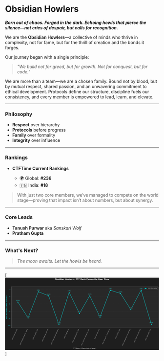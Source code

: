 # Obsidian Howlers

***Born out of chaos. Forged in the dark. Echoing howls that pierce the silence—not cries of despair, but calls for recognition.***

We are the **Obsidian Howlers**—a collective of minds who thrive in complexity, not for fame, but for the thrill of creation and the bonds it forges.

Our journey began with a single principle:

> *"We build not for greed, but for growth. Not for conquest, but for code."*

We are more than a team—we are a chosen family. Bound not by blood, but by mutual respect, shared passion, and an unwavering commitment to ethical development. Protocols define our structure, discipline fuels our consistency, and every member is empowered to lead, learn, and elevate.

---

### Philosophy

* **Respect** over hierarchy
* **Protocols** before progress
* **Family** over formality
* **Integrity** over influence

---

### Rankings

* **CTFTime Current Rankings**

  * 🌍 Global: **#236**
  * 🇮🇳 India: **#18**

> With just two core members, we’ve managed to compete on the world stage—proving that impact isn’t about numbers, but about synergy.

---

### Core Leads

* **Tanush Purwar** aka *Sanskari Wolf* 
* **Pratham Gupta**


---

### What's Next?

> *The moon awaits. Let the howls be heard.*

---


[![Obsidian Howlers CTF Progress](https://github.com/obsidianhowlers/CTF-Progress-Tracker/blob/main/progress_chart.png)]

